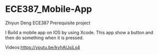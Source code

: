 # ECE387_Mobile-App
Zhiyun Deng ECE387 Prerequisite project

I Build a mobile app on IOS by using Xcode. 
This app show a button and then do something when it is pressed.

Videos:https://youtu.be/kyhAlJsiLs4
